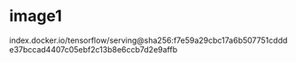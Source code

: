 # image1
index.docker.io/tensorflow/serving@sha256:f7e59a29cbc17a6b507751cddde37bccad4407c05ebf2c13b8e6ccb7d2e9affb
